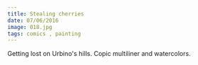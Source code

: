 ```yaml
---
title: Stealing cherries
date: 07/06/2016
image: 018.jpg
tags: comics , painting
---
```


Getting lost on Urbino's hills.
Copic multiliner and watercolors.
